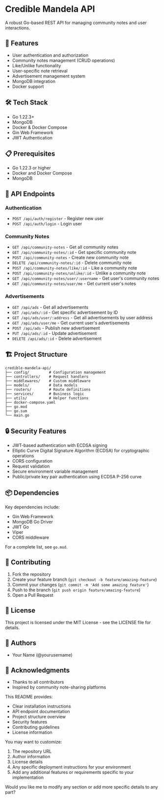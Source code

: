# Credible Mandela API

A robust Go-based REST API for managing community notes and user interactions.

## 🌟 Features

- User authentication and authorization
- Community notes management (CRUD operations)
- Like/Unlike functionality
- User-specific note retrieval
- Advertisement management system
- MongoDB integration
- Docker support

## 🛠️ Tech Stack

- Go 1.22.3+
- MongoDB
- Docker & Docker Compose
- Gin Web Framework
- JWT Authentication

## 📋 Prerequisites

- Go 1.22.3 or higher
- Docker and Docker Compose
- MongoDB

## 🔄 API Endpoints

### Authentication

- `POST /api/auth/register` - Register new user
- `POST /api/auth/login` - Login user

### Community Notes

- `GET /api/community-notes` - Get all community notes
- `GET /api/community-notes/:id` - Get specific community note
- `POST /api/community-notes` - Create new community note
- `DELETE /api/community-notes/:id` - Delete community note
- `POST /api/community-notes/like/:id` - Like a community note
- `POST /api/community-notes/unlike/:id` - Unlike a community note
- `GET /api/community-notes/user/:username` - Get user's community notes
- `GET /api/community-notes/user/me` - Get current user's notes

### Advertisements

- `GET /api/ads` - Get all advertisements
- `GET /api/ads/:id` - Get specific advertisement by ID
- `GET /api/ads/user/:address` - Get all advertisements by user address
- `GET /api/ads/user/me` - Get current user's advertisements
- `POST /api/ads` - Publish new advertisement
- `PUT /api/ads/:id` - Update advertisement
- `DELETE /api/ads/:id` - Delete advertisement

## 🏗️ Project Structure

```
credible-mandela-api/
├── config/         # Configuration management
├── controllers/    # Request handlers
├── middlewares/    # Custom middleware
├── models/         # Data models
├── routers/        # Route definitions
├── services/       # Business logic
├── utils/          # Helper functions
├── docker-compose.yaml
├── go.mod
├── go.sum
└── main.go
```

## 🔒 Security Features

- JWT-based authentication with ECDSA signing
- Elliptic Curve Digital Signature Algorithm (ECDSA) for cryptographic operations
- CORS configuration
- Request validation
- Secure environment variable management
- Public/private key pair authentication using ECDSA P-256 curve

## 📦 Dependencies

Key dependencies include:

- Gin Web Framework
- MongoDB Go Driver
- JWT Go
- Viper
- CORS middleware

For a complete list, see `go.mod`.

## 🤝 Contributing

1. Fork the repository
2. Create your feature branch (`git checkout -b feature/amazing-feature`)
3. Commit your changes (`git commit -m 'Add some amazing feature'`)
4. Push to the branch (`git push origin feature/amazing-feature`)
5. Open a Pull Request

## 📝 License

This project is licensed under the MIT License - see the LICENSE file for details.

## 👥 Authors

- Your Name (@yourusername)

## 🙏 Acknowledgments

- Thanks to all contributors
- Inspired by community note-sharing platforms

This README provides:

- Clear installation instructions
- API endpoint documentation
- Project structure overview
- Security features
- Contributing guidelines
- License information

You may want to customize:

1. The repository URL
2. Author information
3. License details
4. Any specific deployment instructions for your environment
5. Add any additional features or requirements specific to your implementation

Would you like me to modify any section or add more specific details to any part?
